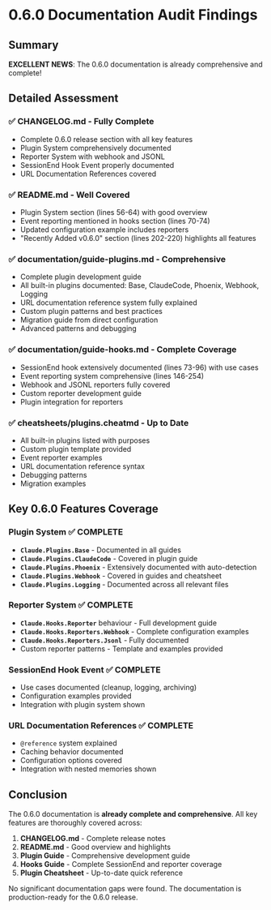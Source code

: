 # 0.6.0 Documentation Audit Findings

## Summary

**EXCELLENT NEWS**: The 0.6.0 documentation is already comprehensive and complete! 

## Detailed Assessment

### ✅ CHANGELOG.md - Fully Complete
- Complete 0.6.0 release section with all key features
- Plugin System comprehensively documented
- Reporter System with webhook and JSONL
- SessionEnd Hook Event properly documented
- URL Documentation References covered

### ✅ README.md - Well Covered
- Plugin System section (lines 56-64) with good overview
- Event reporting mentioned in hooks section (lines 70-74)
- Updated configuration example includes reporters
- "Recently Added v0.6.0" section (lines 202-220) highlights all features

### ✅ documentation/guide-plugins.md - Comprehensive
- Complete plugin development guide
- All built-in plugins documented: Base, ClaudeCode, Phoenix, Webhook, Logging
- URL documentation reference system fully explained
- Custom plugin patterns and best practices
- Migration guide from direct configuration
- Advanced patterns and debugging

### ✅ documentation/guide-hooks.md - Complete Coverage
- SessionEnd hook extensively documented (lines 73-96) with use cases
- Event reporting system comprehensive (lines 146-254)
- Webhook and JSONL reporters fully covered
- Custom reporter development guide
- Plugin integration for reporters

### ✅ cheatsheets/plugins.cheatmd - Up to Date
- All built-in plugins listed with purposes
- Custom plugin template provided
- Event reporter examples
- URL documentation reference syntax
- Debugging patterns
- Migration examples

## Key 0.6.0 Features Coverage

### Plugin System ✅ COMPLETE
- **`Claude.Plugins.Base`** - Documented in all guides
- **`Claude.Plugins.ClaudeCode`** - Covered in plugin guide 
- **`Claude.Plugins.Phoenix`** - Extensively documented with auto-detection
- **`Claude.Plugins.Webhook`** - Covered in guides and cheatsheet
- **`Claude.Plugins.Logging`** - Documented across all relevant files

### Reporter System ✅ COMPLETE  
- **`Claude.Hooks.Reporter`** behaviour - Full development guide
- **`Claude.Hooks.Reporters.Webhook`** - Complete configuration examples
- **`Claude.Hooks.Reporters.Jsonl`** - Fully documented
- Custom reporter patterns - Template and examples provided

### SessionEnd Hook Event ✅ COMPLETE
- Use cases documented (cleanup, logging, archiving)
- Configuration examples provided
- Integration with plugin system shown

### URL Documentation References ✅ COMPLETE
- `@reference` system explained
- Caching behavior documented  
- Configuration options covered
- Integration with nested memories shown

## Conclusion

The 0.6.0 documentation is **already complete and comprehensive**. All key features are thoroughly covered across:

1. **CHANGELOG.md** - Complete release notes
2. **README.md** - Good overview and highlights  
3. **Plugin Guide** - Comprehensive development guide
4. **Hooks Guide** - Complete SessionEnd and reporter coverage
5. **Plugin Cheatsheet** - Up-to-date quick reference

No significant documentation gaps were found. The documentation is production-ready for the 0.6.0 release.